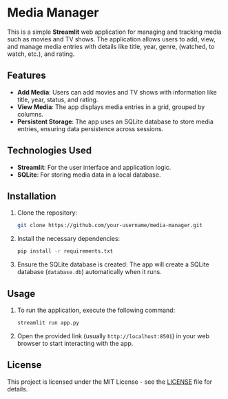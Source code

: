 
# Media Manager

This is a simple **Streamlit** web application for managing and tracking media such as movies and TV shows. The application allows users to add, view, and manage media entries with details like title, year, genre, (watched, to watch, etc.), and rating.

## Features
- **Add Media**: Users can add movies and TV shows with information like title, year, status, and rating.
- **View Media**: The app displays media entries in a grid, grouped by columns.
- **Persistent Storage**: The app uses an SQLite database to store media entries, ensuring data persistence across sessions.

## Technologies Used
- **Streamlit**: For the user interface and application logic.
- **SQLite**: For storing media data in a local database.

## Installation

1. Clone the repository:
   ```bash
   git clone https://github.com/your-username/media-manager.git
   ```

2. Install the necessary dependencies:
   ```bash
   pip install -r requirements.txt
   ```

3. Ensure the SQLite database is created:
   The app will create a SQLite database (`database.db`) automatically when it runs.

## Usage

1. To run the application, execute the following command:
   ```bash
   streamlit run app.py
   ```

2. Open the provided link (usually `http://localhost:8501`) in your web browser to start interacting with the app.

## License

This project is licensed under the MIT License - see the [LICENSE](LICENSE) file for details.
